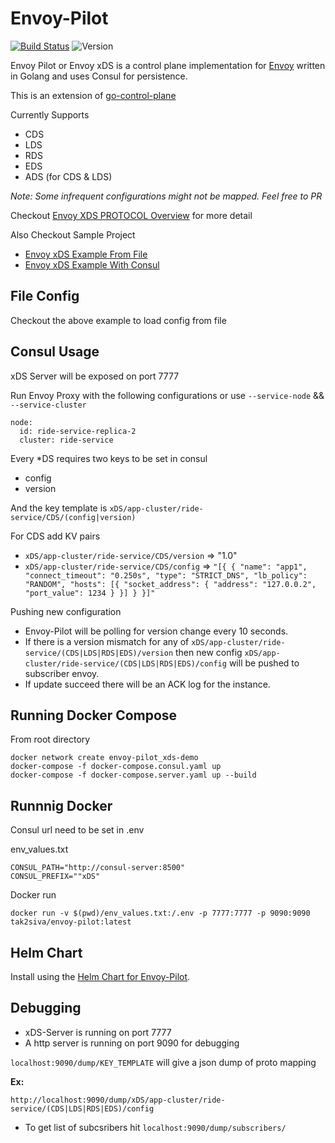 # Envoy-Pilot 

[![Build Status](https://travis-ci.org/tak2siva/Envoy-Pilot.svg?branch=master)](https://travis-ci.org/tak2siva/Envoy-Pilot)    ![Version](https://img.shields.io/badge/version-v0.2.2-yellowgreen.svg)


Envoy Pilot or Envoy xDS is a control plane implementation for [Envoy](https://github.com/envoyproxy/envoy) written in Golang and uses Consul for persistence.

This is an extension of [go-control-plane](https://github.com/envoyproxy/go-control-plane)

Currently Supports
   * CDS
   * LDS
   * RDS
   * EDS
   * ADS (for CDS & LDS)

*Note: Some infrequent configurations might not be mapped. Feel free to PR* 

Checkout [Envoy XDS PROTOCOL Overview](https://github.com/envoyproxy/data-plane-api/blob/master/XDS_PROTOCOL.md) for more detail

Also Checkout Sample Project 
   * [Envoy xDS Example From File](https://github.com/tak2siva/Envoy-xDS-Example-From-File)
   * [Envoy xDS Example With Consul](https://github.com/tak2siva/Envoy-xDS-Example-Consul)

## File Config
  Checkout the above example to load config from file

## Consul Usage

xDS Server will be exposed on port 7777

Run Envoy Proxy with the following configurations or use `--service-node` && `--service-cluster`
```
node:
  id: ride-service-replica-2
  cluster: ride-service
```

Every *DS requires two keys to be set in consul
  * config
  * version

And the key template is `xDS/app-cluster/ride-service/CDS/(config|version)`

For CDS add KV pairs
  * `xDS/app-cluster/ride-service/CDS/version` => "1.0"
  * `xDS/app-cluster/ride-service/CDS/config` => `"[{
      {
        "name": "app1",
        "connect_timeout": "0.250s",
        "type": "STRICT_DNS",
        "lb_policy": "RANDOM",
        "hosts": [{
          "socket_address": {
           "address": "127.0.0.2",
           "port_value": 1234
          }
        }]
    }
  }]"`

Pushing new configuration
  * Envoy-Pilot will be polling for version change every 10 seconds.  
  * If there is a version mismatch for any of `xDS/app-cluster/ride-service/(CDS|LDS|RDS|EDS)/version` then new config `xDS/app-cluster/ride-service/(CDS|LDS|RDS|EDS)/config` will be pushed to subscriber envoy.
  * If update succeed there will be an ACK log for the instance.

## Running Docker Compose

From root directory 
```
docker network create envoy-pilot_xds-demo
docker-compose -f docker-compose.consul.yaml up
docker-compose -f docker-compose.server.yaml up --build
```


## Runnnig Docker

Consul url need to be set in .env

env_values.txt
```
CONSUL_PATH="http://consul-server:8500"
CONSUL_PREFIX=""xDS"
```

Docker run
```
docker run -v $(pwd)/env_values.txt:/.env -p 7777:7777 -p 9090:9090 tak2siva/envoy-pilot:latest
```

## Helm Chart

Install using the [Helm Chart for Envoy-Pilot](https://github.com/tak2siva/Envoy-Pilot-Helm).

## Debugging

* xDS-Server is running on port 7777
* A http server is running on port 9090 for debugging

`localhost:9090/dump/KEY_TEMPLATE` will give a json dump of proto mapping

  **Ex:** 
  ```
  http://localhost:9090/dump/xDS/app-cluster/ride-service/(CDS|LDS|RDS|EDS)/config
  ```

* To get list of subcsribers hit `localhost:9090/dump/subscribers/`
